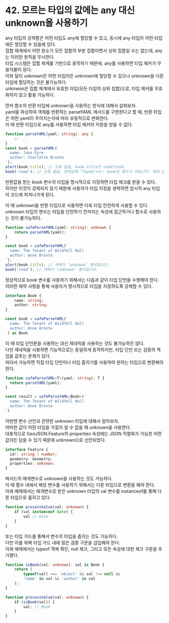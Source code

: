 # 42. 모르는 타입의 값에는 any 대신 unknown을 사용하기

any 타입의 강력함은 어떤 타입도 any에 할당할 수 있고, 동시에 any 타입이 어떤 타입에든 할당할 수 있음에 있다.  
집합 체계에서 어떤 원소가 모든 집합의 부분 집합이면서 상위 집합일 수는 없는데, any는 이러한 원칙을 무시한다.  
타입 시스템은 집합 체계를 기반으로 동작하기 때문에, any를 사용하면 타입 체커가 무용지물이 된다.  
이와 달리 unknown은 어떤 타입이든 unknown에 할당할 수 있으나 unknown을 다른 타입에 할당하는 것은 불가능하다.  
unknwon은 집합 체계에서 유효한 타입(모든 타입의 상위 집합)으로, 타입 체커를 무효화하지 않고 활용 가능하다.

먼저 함수의 반환 타입에 unknown을 사용하는 방식에 대해서 살펴보자.  
yaml을 파싱하여 객체를 반환하는 parseYAML 메서드를 구현한다고 할 때, 반환 타입은 어떤 yaml이 주어지는지에 따라 유동적으로 변화한다.  
이 때 반환 타입으로 any를 사용하면 타입 체커의 지원을 받을 수 없다.

```ts
function parseYAML(yaml: string): any {
    // ...
}
const book = parseYAML(`
  name: Jane Eyre
  author: Charlotte Bronte
`);
alert(book.title); // 오류 없음, book.title은 undefined
book('read'); // 오류 없음, 런타임에 "TypeError: book은 함수가 아닙니다" 예외 발생
```

반환값을 받는 book 변수의 타입을 명시적으로 지정하면 타입 체크를 받을 수 있다.  
하지만 이것이 강제되지 않기 때문에 사용자가 타입 지정을 생략하면 암시적 any 타입이 코드에 퍼져나가게 된다.

이 때 unknown을 반환 타입으로 사용하면 더욱 타입 안전하게 사용할 수 있다.  
unknown 타입의 변수는 타입을 단언하기 전까지는 속성에 접근하거나 함수로 사용하는 것이 불가능하다.  

```ts
function safeParseYAML(yaml: string): unknown {
    return parseYAML(yaml);
}

const book = safeParseYAML(`
  name: The Tenant of Wildfell Hall
  author: Anne Bronte
`);
alert(book.title); // 개체가 ’unknown’ 형식입니다.
book('read'); // 개체가 'unknown' 형식입니다.
```

정상적으로 book 변수를 사용하기 위해서는 다음과 같이 타입 단언을 수행해야 한다.  
이러한 제약 사항을 통해 사용자가 명시적으로 타입을 지정하도록 강제할 수 있다.

```ts
interface Book {
    name: string;
    author: string;
}

const book = safeParseYAML(`
  name: The Tenant of Wildfell Hall
  author: Anne Bronte
`) as Book
```

이 때 타입 단언문을 사용하는 대신 제네릭을 사용하는 것도 불가능하진 않다.  
다만 제네릭을 사용하면 기능적으로는 동일하게 동작하지만, 타입 단언 또는 검증의 책임을 감추는 문제가 있다.  
따라서 가능하면 직접 타입 단언이나 타입 좁히기를 사용하여 원하는 타입으로 변환해야 한다.

```ts
function safeParseYAML<T>(yaml: string): T {
  return parseYAML(yaml);
}

const result = safeParseYAML<Book>(`
  name: The Tenant of Wildfell Hall
  author: Anne Bronte
`)
```

이번엔 변수 선언과 관련한 unknown 타입에 대해서 알아보자.  
어떠한 값이 어떤 타입을 가질지 알 수 없을 때 unknown을 사용한다.  
대표적으로 GeoJSON.Feature의 properties 속성에는 JSON 직렬화가 가능한 어떤 값이든 담을 수 있기 때문에 unknown으로 선언되었다.

```ts
interface Feature {
  id?: string | number;
  geometry: Geometry;
  properties: unknown;
}
```

메서드의 매개변수로 unknown을 사용하는 것도 가능하다.  
이 때 함수 내에서 해당 변수를 사용하기 위해서는 다른 타입으로 변환을 해야 한다.  
아래 예제에서는 매개변수로 받은 unknown 타입의 val 변수를 instanceof를 통해 다른 타입으로 좁히고 있다.

```ts
function processValue(val: unknown) {
    if (val instanceof Date) {
        val // Date
    }
}
```

또는 타입 가드를 통해서 변수의 타입을 좁히는 것도 가능하다.  
다만 이를 위해 타입 가드 내에 많은 검증 구문을 삽입해야 한다.  
아래 예제에서는 typeof 객체 확인, null 체크, 그리고 모든 속성에 대한 체크 구문을 추가했다.

```ts
function isBook(val: unknown): val is Book {
    return (
        typeof(val) === 'object' && val !== null &&
        'name' in val && 'author' in val
    );
}

function processValue(val: unknown) {
    if (isBook(val)) {
        val; // Book
    }
}
```
